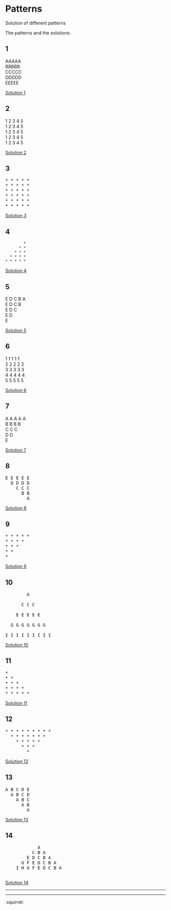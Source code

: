 # Patterns
Solution of different patterns

The patterns and the solutions:

## 1

AAAAA <br>
BBBBB <br>
CCCCC <br>
DDDDD <br>
EEEEE <br>

[Solution 1](https://github.com/ipshitag/Patterns/blob/master/alphabeticalRectangle.java)

## 2

1 2 3 4 5 <br>
1 2 3 4 5 <br>
1 2 3 4 5 <br>
1 2 3 4 5 <br> 
1 2 3 4 5 <br>

[Solution 2](https://github.com/ipshitag/Patterns/blob/master/ascendingNumberRectangle.java)

## 3

<pre>
* * * * *
* * * * * 
* * * * * 
* * * * * 
* * * * * 
* * * * * 
</pre>

[Solution 3](https://github.com/ipshitag/Patterns/blob/master/asteriskRectangle.java)

## 4

            * 
          * * 
        * * * 
      * * * * 
    * * * * * 
 
[Solution 4](https://github.com/ipshitag/Patterns/blob/master/asteriskReverse.java)

## 5

E D C B A <br>
E D C B <br>
E D C <br>
E D  <br>
E <br> 

[Solution 5](https://github.com/ipshitag/Patterns/blob/master/inverseAlphabetRectangle.java)

## 6

1 1 1 1 1 <br>
2 2 2 2 2 <br>
3 3 3 3 3 <br>
4 4 4 4 4 <br>
5 5 5 5 5 <br>

[Solution 6](https://github.com/ipshitag/Patterns/blob/master/numberRectangle.java)

## 7

A A A A A <br>
B B B B <br>
C C C <br>
D D <br>
E<br>

[Solution 7](https://github.com/ipshitag/Patterns/blob/master/alphabeticalRightAngleReverse.java)

## 8

<pre>
E E E E E 
  D D D D 
    C C C 
      B B 
        A 
</pre>        
        
[Solution 8](https://github.com/ipshitag/Patterns/blob/master/reverseAlphabet.java)  

## 9

<pre>
* * * * * 
* * * * 
* * * 
* * 
*  
</pre>

[Solution 9](https://github.com/ipshitag/Patterns/blob/master/asteriskRightAngleReverse.java)

## 10

<pre>
        A 

      C C C 

    E E E E E 

  G G G G G G G 

I I I I I I I I I
</pre>

[Solution 10](https://github.com/ipshitag/Patterns/blob/master/pattern10.java)

## 11

<pre>
* 
* * 
* * * 
* * * * 
* * * * * 
</pre>

[Solution 11](https://github.com/ipshitag/Patterns/blob/master/asteriskRightAngle.java)

## 12

<pre>
* * * * * * * * * 
  * * * * * * * 
    * * * * * 
      * * * 
        * 
</pre>

[Solution 12](https://github.com/ipshitag/Patterns/blob/master/asteriskHalfDiamond.java)

## 13

<pre>
A B C D E 
  A B C D 
    A B C 
      A B 
        A
</pre>

[Solution 13](https://github.com/ipshitag/Patterns/blob/master/alphabetReverse.java)

## 14

<pre>
            A 
          C B A 
        E D C B A 
      G F E D C B A 
    I H G F E D C B A 
 </pre>   
 
 [Solution 14](https://github.com/ipshitag/Patterns/blob/master/alphabeticalHalfDiamond.java)

<hr>
<hr>
:squirrel:


